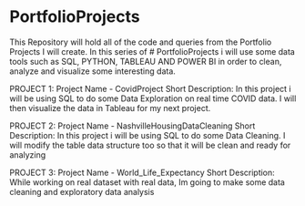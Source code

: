 # PortfolioProjects
This Repository will hold all of the code and queries from the Portfolio Projects I will create.
In this series of # PortfolioProjects i will use some data tools such as SQL, PYTHON, TABLEAU AND POWER BI in order to clean, analyze and visualize some interesting data.

PROJECT 1:
Project Name - CovidProject
Short Description: In this project i will be using SQL to do some Data Exploration on real time COVID data. 
I will then visualize the data in Tableau for my next project.

PROJECT 2:
Project Name - NashvilleHousingDataCleaning
Short Description: In this project i will be using SQL to do some Data Cleaning. I will modify the table data structure too so that it will be clean and ready for analyzing

PROJECT 3: Project Name - World_Life_Expectancy
Short Description: While working on real dataset with real data, Im going to make some data cleaning and exploratory data analysis
